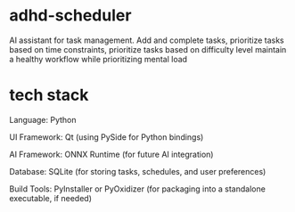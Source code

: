 # adhd-scheduler
AI assistant for task management. 
    Add and complete tasks, 
    prioritize tasks based on time constraints,
    prioritize tasks based on difficulty level
    maintain a healthy workflow while prioritizing mental load



# tech stack
Language: Python

UI Framework: Qt (using PySide for Python bindings)

AI Framework: ONNX Runtime (for future AI integration)

Database: SQLite (for storing tasks, schedules, and user preferences)

Build Tools: PyInstaller or PyOxidizer (for packaging into a standalone executable, if needed)